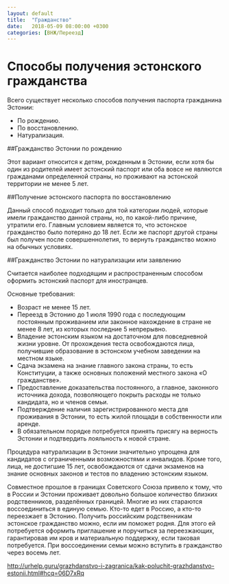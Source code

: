 ```yaml
---
layout: default
title:  "Гражданство"
date:   2018-05-09 08:00:00 +0300
categories: [ВНЖ/Переезд]
---
```


# Способы получения эстонского гражданства
  
Всего существует несколько способов получения паспорта гражданина Эстонии: 
* По рождению.
* По восстановлению.
* Натурализация.

##Гражданство Эстонии по рождению

Этот вариант относится к детям, рожденным в Эстонии, если хотя бы один из родителей имеет эстонский паспорт или оба вовсе не являются гражданами определенной страны, но проживают на эстонской территории не менее 5 лет.


##Получение эстонского паспорта по восстановлению

Данный способ подходит только для той категории людей, которые имели гражданство данной страны, но, по какой-либо причине, утратили его. 
Главным условием является то, что эстонское гражданство было потеряно до 18 лет.
Если же паспорт другой страны был получен после совершеннолетия, то вернуть гражданство можно на обычных условиях.

##Гражданство Эстонии по натурализации или заявлению

Считается наиболее подходящим и распространенным способом оформить эстонский паспорт для иностранцев.

Основные требования:
* Возраст не менее 15 лет.
* Переезд в Эстонию до 1 июля 1990 года с последующим постоянным проживанием или законное нахождение в стране не менее 8 лет, из которых последние 5 непрерывно.
* Владение эстонским языком на достаточном для повседневной жизни уровне. От прохождения теста освобождаются лица, получившие образование в эстонском учебном заведении на местном языке.
* Сдача экзамена на знание главного закона страны, то есть Конституции, а также основных положений местного закона «О гражданстве».
* Предоставление доказательства постоянного, а главное, законного источника дохода, позволяющего покрыть расходы не только кандидата, но и членов семьи.
* Подтверждение наличия зарегистрированного места для проживания в Эстонии, то есть жилой площади в собственности или аренде.
* В обязательном порядке потребуется принять присягу на верность Эстонии и подтвердить лояльность к новой стране.

Процедура натурализации в Эстонии значительно упрощена для кандидатов с ограниченными возможностями и инвалидов. Кроме того, лица, не достигшие 15 лет, освобождаются от сдачи экзаменов на знание основных законов и тестов по владению эстонским языком.


Совместное прошлое в границах Советского Союза привело к тому, что в России и Эстонии проживает довольно большое количество близких родственников, разделённых границей. Многие из них стараются воссоединиться в единую семью. Кто-то едет в Россию, а кто-то переезжает в Эстонию. Получить российским родственникам эстонское гражданство можно, если им поможет родня. Для этого ей потребуется оформить приглашение и поручиться за переезжающих, гарантировав им кров и материальную поддержку, если таковая потребуется. При воссоединении семьи можно вступить в гражданство через восемь лет.

http://urhelp.guru/grazhdanstvo-i-zagranica/kak-poluchit-grazhdanstvo-estonii.html#hcq=06D7xRq